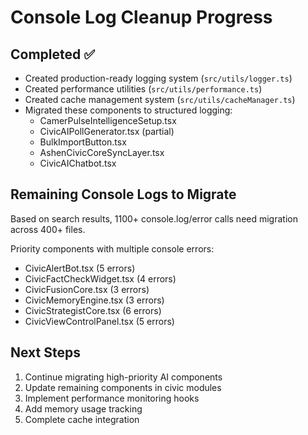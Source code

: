 # Console Log Cleanup Progress

## Completed ✅
- Created production-ready logging system (`src/utils/logger.ts`)
- Created performance utilities (`src/utils/performance.ts`) 
- Created cache management system (`src/utils/cacheManager.ts`)
- Migrated these components to structured logging:
  - CamerPulseIntelligenceSetup.tsx
  - CivicAIPollGenerator.tsx (partial)
  - BulkImportButton.tsx
  - AshenCivicCoreSyncLayer.tsx
  - CivicAIChatbot.tsx

## Remaining Console Logs to Migrate
Based on search results, 1100+ console.log/error calls need migration across 400+ files.

Priority components with multiple console errors:
- CivicAlertBot.tsx (5 errors)
- CivicFactCheckWidget.tsx (4 errors) 
- CivicFusionCore.tsx (3 errors)
- CivicMemoryEngine.tsx (3 errors)
- CivicStrategistCore.tsx (6 errors)
- CivicViewControlPanel.tsx (5 errors)

## Next Steps
1. Continue migrating high-priority AI components
2. Update remaining components in civic modules
3. Implement performance monitoring hooks
4. Add memory usage tracking
5. Complete cache integration